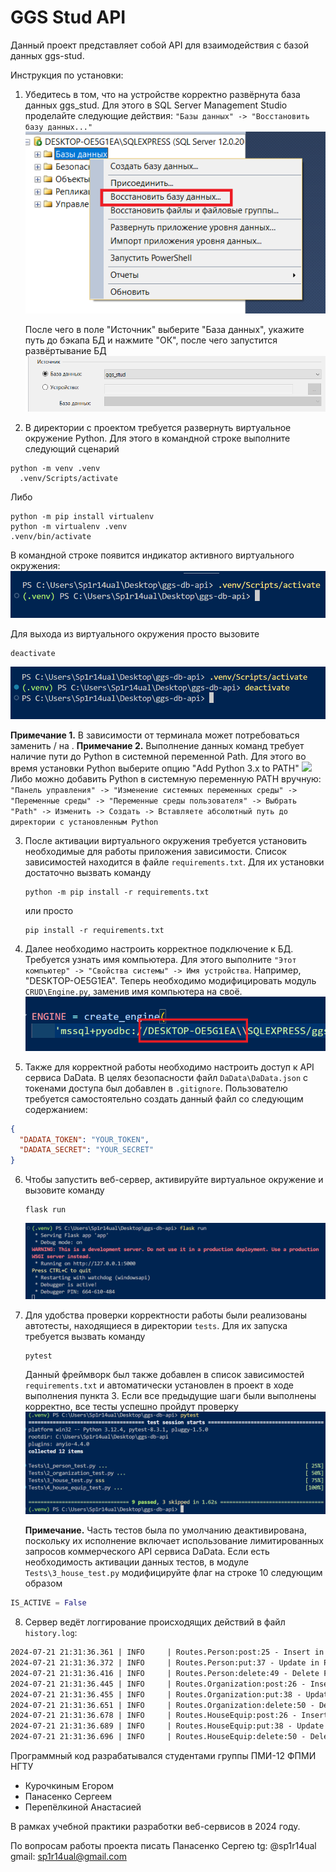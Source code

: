 # GGS Stud API

Данный проект представляет собой API для взаимодействия с базой данных ggs-stud.

Инструкция по установки:

1. Убедитесь в том, что на устройстве корректно развёрнута база данных ggs_stud.
   Для этого в SQL Server Management Studio проделайте следующие действия:
   `"Базы данных" -> "Восстановить базу данных..."`
   ![](assets/1.png)

   После чего в поле "Источник" выберите "База данных", укажите путь до бэкапа БД и нажмите "ОК", после чего запустится развёртывание БД
   ![](assets/2.png)

2. В директории с проектом требуется развернуть виртуальное окружение Python.
   Для этого в командной строке выполните следующий сценарий

```shell
python -m venv .venv
  .venv/Scripts/activate
```

Либо

```shell
python -m pip install virtualenv
python -m virtualenv .venv
.venv/bin/activate
```

В командной строке появится индикатор активного виртуального окружения:
![](assets/3.png)

Для выхода из виртуального окружения просто вызовите

```shell
deactivate
```

![](assets/4.png)

**Примечание 1.** В зависимости от терминала может потребоваться заменить / на \.
**Примечание 2.** Выполнение данных команд требует наличие пути до Python в системной переменной Path. Для этого во время установки Python выберите опцию "Add Python 3.x to PATH"
![](assets/5.png)
Либо можно добавить Python в системную переменную PATH вручную:
`"Панель управления" -> "Изменение системных переменных среды" -> "Переменные среды" -> "Переменные среды пользователя" -> Выбрать "Path" -> Изменить -> Создать -> Вставляете абсолютный путь до директории с установленным Python`

3. После активации виртуального окружения требуется установить необходимые для работы приложения зависимости. Список зависимостей находится в файле `requirements.txt`. Для их установки достаточно вызвать команду

   ```shell
   python -m pip install -r requirements.txt
   ```

   или просто

   ```shell
   pip install -r requirements.txt
   ```

4. Далее необходимо настроить корректное подключение к БД. Требуется узнать имя компьютера. Для этого выполните
   `"Этот компьютер" -> "Свойства системы" -> Имя устройства`.
   Например, "DESKTOP-OE5G1EA".
   Теперь необходимо модифицировать модуль `CRUD\Engine.py`, заменив имя компьютера на своё.
   ![](assets/6.png)
5. Также для корректной работы необходимо настроить доступ к API сервиса DaData. В целях безопасности файл `DaData\DaData.json` с токенами доступа был добавлен в `.gitignore`. Пользователю требуется самостоятельно создать данный файл со следующим содержанием:

```json
{
  "DADATA_TOKEN": "YOUR_TOKEN",
  "DADATA_SECRET": "YOUR_SECRET"
}
```

6. Чтобы запустить веб-сервер, активируйте виртуальное окружение и вызовите команду

   ```shell
   flask run
   ```

   ![](assets/7.png)

7. Для удобства проверки корректности работы были реализованы автотесты, находящиеся в директории `tests`. Для их запуска требуется вызвать команду

   ```shell
   pytest
   ```

   Данный фреймворк был также добавлен в список зависимостей `requirements.txt` и автоматически установлен в проект в ходе выполнения пункта 3.
   Если все предыдущие шаги были выполнены корректно, все тесты успешно пройдут проверку
   ![](assets/8.png)

   **Примечание.** Часть тестов была по умолчанию деактивирована, поскольку их исполнение включает использование лимитированных запросов коммерческого API сервиса DaData. Если есть необходимость активации данных тестов, в модуле `Tests\3_house_test.py` модифицируйте флаг на строке 10 следующим образом

```python
IS_ACTIVE = False
```

8. Сервер ведёт логгирование происходящих действий в файл `history.log`:

```txt
2024-07-21 21:31:36.361 | INFO     | Routes.Person:post:25 - Insert in Person: Success; ID: 46881
2024-07-21 21:31:36.372 | INFO     | Routes.Person:put:37 - Update in Person: Success
2024-07-21 21:31:36.416 | INFO     | Routes.Person:delete:49 - Delete From Person: Success
2024-07-21 21:31:36.445 | INFO     | Routes.Organization:post:26 - Insert in Organization: Success; ID: 5310
2024-07-21 21:31:36.455 | INFO     | Routes.Organization:put:38 - Update in Organization: Success
2024-07-21 21:31:36.651 | INFO     | Routes.Organization:delete:50 - Delete From Organization: Success
2024-07-21 21:31:36.678 | INFO     | Routes.HouseEquip:post:26 - Insert In HouseEquip: Success; ID: 1432328
2024-07-21 21:31:36.689 | INFO     | Routes.HouseEquip:put:38 - Update In HouseEquip: Success
2024-07-21 21:31:36.696 | INFO     | Routes.HouseEquip:delete:50 - Delete From HouseEquip: Success
```

Программный код разрабатывался студентами группы ПМИ-12 ФПМИ НГТУ

- Курочкиным Егором
- Панасенко Сергеем
- Перепёлкиной Анастасией

В рамках учебной практики разработки веб-сервисов в 2024 году.

По вопросам работы проекта писать Панасенко Сергею
tg: @sp1r14ual
gmail: sp1r14ual@gmail.com
